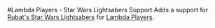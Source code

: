 #Lambda Players - Star Wars Lightsabers Support
Adds a support for [Rubat's Star Wars Lightsabers](https://steamcommunity.com/sharedfiles/filedetails/?id=111412589) for [Lambda Players](https://steamcommunity.com/workshop/filedetails/?id=2947828836).
